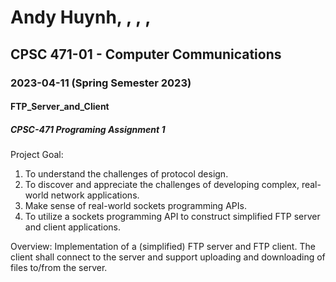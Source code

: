 # Andy Huynh, , , ,
## CPSC 471-01 - Computer Communications
### 2023-04-11 (Spring Semester 2023)
#### FTP_Server_and_Client
##### CPSC-471 Programing Assignment 1

Project Goal:
  1) To understand the challenges of protocol design.
  2) To discover and appreciate the challenges of developing complex, real-world network applications.
  3) Make sense of real-world sockets programming APIs.
  4) To utilize a sockets programming API to construct simplified FTP server and client applications.

Overview:
  Implementation of a (simplified) FTP server and FTP client. The client shall connect to the server and support uploading and   downloading of files to/from the server.

